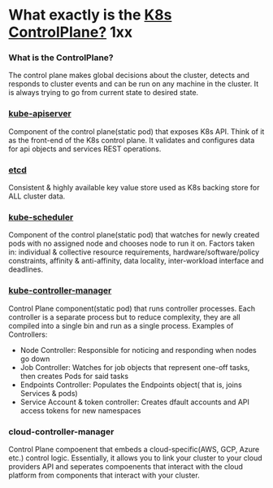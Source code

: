 # What exactly is the [K8s ControlPlane?](https://kubernetes.io/docs/concepts/overview/components/) 1xx

### What is the ControlPlane?
The control plane makes global decisions about the cluster, detects and responds to cluster events and can be run on any machine in the cluster. It is always trying to go from current state to desired state.

### [kube-apiserver](https://kubernetes.io/docs/reference/command-line-tools-reference/kube-apiserver/)
Component of the control plane(static pod) that exposes K8s API. Think of it as the front-end of the K8s control plane. It validates and configures data for api objects and services REST operations.

### [etcd](https://etcd.io/docs/)
Consistent & highly available key value store used as K8s backing store for ALL cluster data.

### [kube-scheduler]()
Component of the control plane(static pod) that watches for newly created pods with no assigned node and chooses node to run it on.
Factors taken in: individual & collective resource requirements, hardware/software/policy constraints, affinity & anti-affinity, data locality, inter-workload interface and deadlines.

### [kube-controller-manager]()
Control Plane component(static pod) that runs controller processes. Each controller is a separate process but to reduce complexity, they are all compiled into a single bin and run as a single process.
Examples of Controllers:
- Node Controller: Responsible for noticing and responding when nodes go down
- Job Controller: Watches for job objects that represent one-off tasks, then creates Pods for said tasks
- Endpoints Controller: Populates the Endpoints object( that is, joins Services & pods)
- Service Account & token controller: Creates dfault accounts and API access tokens for new namespaces

### cloud-controller-manager
Control Plane compoenent that embeds a cloud-specific(AWS, GCP, Azure etc.) control logic. Essentially, it allows you to link your cluster to your cloud providers API and seperates compoenents that interact with the cloud platform from components that interact with your cluster. 
